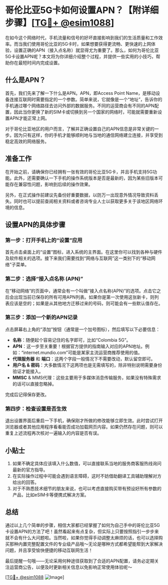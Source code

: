 # 哥伦比亚5G卡如何设置APN？【附详细步骤】[[TG💪+ @esim1088](https://t.me/s/esim1088)]

在如今这个网络时代，手机流量和信号的好坏直接影响到我们的生活质量和工作效率。而当我们使用哥伦比亚的5G卡时，如果想要获得更流畅、更快速的上网体验，设置正确的APN（接入点名称）就显得尤为重要了。那么，如何为哥伦比亚5G卡设置APN呢？本文将为你详细介绍整个过程，并提供一些实用的小技巧，帮助你在最短时间内完成设置。

## 什么是APN？

首先，我们先来了解一下什么是APN。APN，即Access Point Name，是移动设备连接互联网时需要指定的一个参数。简单来说，它就像是一个“地址”，告诉你的手机通过哪个网络路径去访问外部的数据服务。不同的运营商会有不同的APN配置，因此当你更换了新的SIM卡或切换到另一个国家的网络时，可能就需要重新设置APN才能正常上网。

对于哥伦比亚地区的用户而言，了解并正确设置自己的APN信息是非常关键的一步。因为只有这样，你的手机才能够顺利地与当地的通信网络建立连接，并享受到稳定高效的网络服务。

## 准备工作

在开始之前，请确保你已经拥有一张有效的哥伦比亚5G卡，并且手机支持5G功能。此外，还需要确认一下手机的操作系统版本是否是最新的，因为某些旧版本可能存在兼容性问题，影响到后续的操作效果。

另外，在正式操作前建议先备份好重要数据，以防万一出现意外情况导致资料丢失。同时也可以提前查阅相关资料或者咨询专业人士以获取更多关于该地区网络环境的信息。

## 设置APN的具体步骤

### 第一步：打开手机上的“设置”应用

首先点击桌面上的“设置”图标，进入系统的主界面。在这里你可以找到各种与硬件及软件相关的选项。接下来我们需要找到“网络与互联网”这一类别下的“移动网络”子菜单。

### 第二步：选择“接入点名称 (APN)”

在“移动网络”的页面中，通常会有一个叫做“接入点名称(APN)”的选项。点击它之后会出现当前已保存的所有可用APN列表。如果你是第一次使用这张新卡，则列表应该是空的；如果是从其他地方迁移过来的号码，则可能会有一些默认值存在。

### 第三步：添加一个新的APN记录

点击屏幕右上角的“添加”按钮（通常是一个加号图标），然后填写以下必要信息：

- **名称**：随便起个容易记住的名字即可，比如“Colombia 5G”。
- **APN**：这一步至关重要！根据官方提供的指南输入对应的APN地址。例如：“internet.mundio.com”可能是某家主流运营商推荐使用的值。
- **代理服务器** 和 **端口**：这两个字段一般情况下不需要改动，默认留空即可。
- **用户名 & 密码**：大多数情况下这两项也是无需填写的，除非特别说明需要身份验证才能接入。
- **MMSC** & MMS代理：这些主要用于多媒体消息传输服务，如果没有特殊需求的话可以直接忽略掉。

完成后记得保存更改。

### 第四步：检查设置是否生效

退出设置界面后重启一下手机，确保刚才所做的修改能够立即生效。此时尝试打开浏览器或者其他应用程序看看能否成功加载网页内容。如果仍然存在问题，则可以重复上述流程再次核对一遍输入的内容是否有误。

## 小贴士

1. 如果不确定具体应该填入什么数值，可以直接联系当地的服务商客服热线询问最新的官方指导。
2. 在实际操作过程中可能会遇到语言障碍，这时不妨借助翻译工具辅助理解对方给出的回答。
3. 对于不熟悉技术细节的朋友来说，也可以考虑直接购买带有预设好所有参数的产品，比如eSIM卡等便携式解决方案。

## 总结

通过以上几个简单的步骤，相信大家都已经掌握了如何为自己手中的哥伦比亚5G卡设置APN的方法了吧！虽然看起来有点复杂，但实际上只要按照指引一步步来就不会有什么大问题啦。当然啦，如果你觉得手动调整太麻烦的话，也可以选择购买那种内置完整配置文件的专业级产品哦～无论是哪种方式都希望能帮到大家解决问题，并且享受愉快便捷的移动互联网生活！

最后提醒一句哦——无论采用何种途径获取到了合适的APN配置，请务必定期关注运营商公告，以便及时更新相关信息以免影响正常使用体验呢～

[[TG💪+ @esim1088](https://t.me/s/esim1088) ![Image](https://i.postimg.cc/4NQfJmqS/Snipaste-2025-05-13-00-14-12.png)]